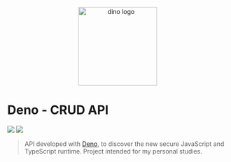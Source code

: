 <p align="center">
   <img src="https://deno.land/logo.svg" width="180" alt="dino logo"></img>
</p>

# Deno - CRUD API

[![](https://img.shields.io/badge/author-Lucas%20Bruno-green)](https://github.com/Lucasbrunoferreira)  ![](https://img.shields.io/badge/language-typescript-blue)


> API developed with [Deno](https://deno.land/), to discover the new secure JavaScript and TypeScript runtime.
> Project intended for my personal studies.

